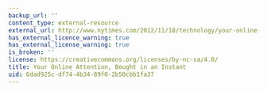 ```yaml
---
backup_url: ''
content_type: external-resource
external_url: http://www.nytimes.com/2012/11/18/technology/your-online-attention-bought-in-an-instant-by-advertisers.html
has_external_licence_warning: true
has_external_license_warning: true
is_broken: ''
license: https://creativecommons.org/licenses/by-nc-sa/4.0/
title: Your Online Attention, Bought in an Instant
uid: 6dad925c-df74-4b34-89f0-2b50cbb1fa37
---
```


